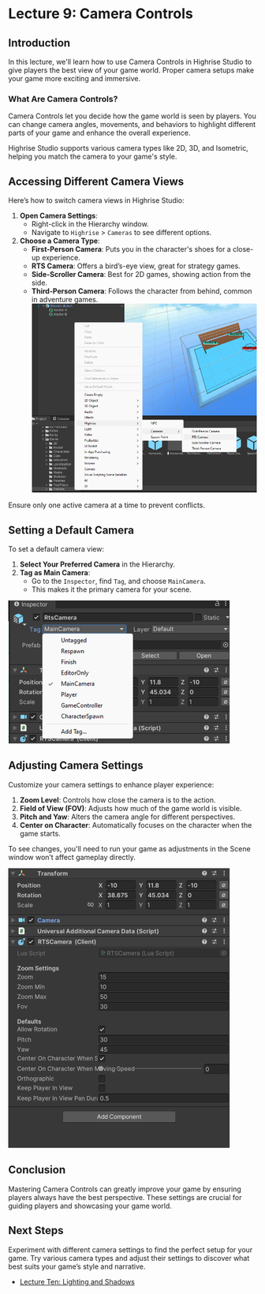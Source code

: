 # Lecture 9: Camera Controls

## Introduction

In this lecture, we'll learn how to use Camera Controls in Highrise Studio to give players the best view of your game world. Proper camera setups make your game more exciting and immersive.

### What Are Camera Controls?

Camera Controls let you decide how the game world is seen by players. You can change camera angles, movements, and behaviors to highlight different parts of your game and enhance the overall experience.

<Note type="info">
Highrise Studio supports various camera types like 2D, 3D, and Isometric, helping you match the camera to your game's style.
</Note>

## Accessing Different Camera Views

Here’s how to switch camera views in Highrise Studio:

1. **Open Camera Settings**:
   - Right-click in the Hierarchy window.
   - Navigate to `Highrise` > `Cameras` to see different options.
2. **Choose a Camera Type**:
   - **First-Person Camera**: Puts you in the character's shoes for a close-up experience.
   - **RTS Camera**: Offers a bird’s-eye view, great for strategy games.
   - **Side-Scroller Camera**: Best for 2D games, showing action from the side.
   - **Third-Person Camera**: Follows the character from behind, common in adventure games.
  ![Camera Types](/assets/learn/guides/studio/Lectures/camera-types.png)

<Note type="warning">
Ensure only one active camera at a time to prevent conflicts.
</Note>

## Setting a Default Camera

To set a default camera view:

1. **Select Your Preferred Camera** in the Hierarchy.
2. **Tag as Main Camera**:
   - Go to the `Inspector`, find `Tag`, and choose `MainCamera`.
   - This makes it the primary camera for your scene.

![Main Camera Tag](/assets/learn/guides/studio/Lectures/maincamera-tag.png)

## Adjusting Camera Settings

Customize your camera settings to enhance player experience:

1. **Zoom Level**: Controls how close the camera is to the action.
2. **Field of View (FOV)**: Adjusts how much of the game world is visible.
3. **Pitch and Yaw**: Alters the camera angle for different perspectives.
4. **Center on Character**: Automatically focuses on the character when the game starts.

<Note type="info">
To see changes, you'll need to run your game as adjustments in the Scene window won’t affect gameplay directly.
</Note>

![Camera Settings](/assets/learn/guides/studio/Lectures/camera-settings.png)

## Conclusion

Mastering Camera Controls can greatly improve your game by ensuring players always have the best perspective. These settings are crucial for guiding players and showcasing your game world.

## Next Steps

Experiment with different camera settings to find the perfect setup for your game. Try various camera types and adjust their settings to discover what best suits your game’s style and narrative.

- [Lecture Ten: Lighting and Shadows](https://create.highrise.game/learn/studio/create/beginner-guide/lecture-ten/lecture-overview)